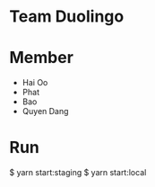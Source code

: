 # Team Duolingo

# Member

- Hai Oo
- Phat
- Bao
- Quyen Dang

# Run

$ yarn start:staging
$ yarn start:local
